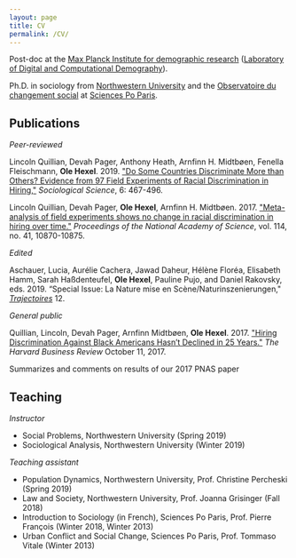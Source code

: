 ```yaml
---
layout: page
title: CV
permalink: /CV/
---
```


Post-doc at the [Max Planck Institute for demographic research](https://www.demogr.mpg.de/) ([Laboratory of Digital and Computational Demography](https://www.demogr.mpg.de/en/research_6120/digital_and_computational_demography_5555/)).

Ph.D. in sociology from [Northwestern University](https://www.sociology.northwestern.edu/)  and the [Observatoire du changement social](https://www.sciencespo.fr/osc/en) at [Sciences Po Paris](https://www.sciencespo.fr/en).

## Publications

_Peer-reviewed_

Lincoln Quillian, Devah Pager, Anthony Heath, Arnfinn H. Midtbøen, Fenella Fleischmann, **Ole Hexel**. 2019. ["Do Some Countries Discriminate More than Others? Evidence from 97 Field Experiments of Racial Discrimination in Hiring,"](https://www.sociologicalscience.com/articles-v6-18-467/) _Sociological Science_, 6: 467-496.

Lincoln Quillian, Devah Pager, **Ole Hexel**, Arnfinn H. Midtbøen. 2017. ["Meta-analysis of field experiments shows no change in racial discrimination in hiring over time."](https://doi.org/10.1073/pnas.1706255114) _Proceedings of the National Academy of Science_, vol. 114, no. 41, 10870-10875.

_Edited_

Aschauer, Lucia, Aurélie Cachera, Jawad Daheur, Hélène Floréa, Elisabeth Hamm, Sarah Haßdenteufel, **Ole Hexel**, Pauline Pujo, and Daniel Rakovsky, eds. 2019. “Special Issue: La Nature mise en Scène/Naturinszenierungen," [_Trajectoires_](https://journals.openedition.org/trajectoires/2675) 12.

_General public_

Quillian, Lincoln, Devah Pager, Arnfinn Midtbøen, **Ole Hexel**. 2017. ["Hiring
Discrimination Against Black Americans Hasn’t Declined in 25 Years."](https://hbr.org/2017/10/hiring-discrimination-against-black-americans-hasnt-declined-in-25-years) _The Harvard Business Review_  October 11, 2017.  

Summarizes and comments on results of our 2017 PNAS paper

## Teaching

_Instructor_

- Social Problems, Northwestern University (Spring 2019)
- Sociological Analysis, Northwestern University (Winter 2019)

_Teaching assistant_

- Population Dynamics, Northwestern University, Prof. Christine Percheski
(Spring 2019)
- Law and Society, Northwestern University, Prof. Joanna Grisinger (Fall 2018)
- Introduction to Sociology (in French), Sciences Po Paris, Prof. Pierre François
(Winter 2018, Winter 2013)
- Urban Conflict and Social Change, Sciences Po Paris, Prof. Tommaso Vitale
(Winter 2013)
